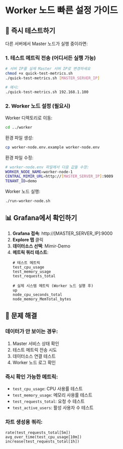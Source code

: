 # Worker 노드 빠른 설정 가이드

## 🚀 즉시 테스트하기

다른 서버에서 Master 노드가 실행 중이라면:

### 1. 테스트 메트릭 전송 (어디서든 실행 가능)
```bash
# 서버 IP를 실제 Master 서버 IP로 변경하세요
chmod +x quick-test-metrics.sh
./quick-test-metrics.sh [MASTER_SERVER_IP]

# 예시:
./quick-test-metrics.sh 192.168.1.100
```

### 2. Worker 노드 설정 (필요시)

Worker 디렉토리로 이동:
```bash
cd ../worker
```

환경 파일 생성:
```bash
cp worker-node.env.example worker-node.env
```

환경 파일 수정:
```bash
# worker-node.env 파일에서 다음 값들 수정:
WORKER_NODE_NAME=worker-node-1
CENTRAL_MIMIR_URL=http://[MASTER_SERVER_IP]:9009
TENANT_ID=demo
```

Worker 노드 실행:
```bash
./run-worker-node.sh
```

## 📊 Grafana에서 확인하기

1. **Grafana 접속**: http://[MASTER_SERVER_IP]:9000
2. **Explore 탭** 클릭
3. **데이터소스 선택**: Mimir-Demo
4. **메트릭 쿼리 테스트**:
   ```promql
   # 테스트 메트릭
   test_cpu_usage
   test_memory_usage
   test_requests_total
   
   # 실제 시스템 메트릭 (Worker 노드 실행 후)
   up
   node_cpu_seconds_total
   node_memory_MemTotal_bytes
   ```

## 🔧 문제 해결

### 데이터가 안 보이는 경우:
1. Master 서비스 상태 확인
2. 테스트 메트릭 전송 시도
3. 데이터소스 연결 테스트
4. Worker 노드 로그 확인

### 즉시 확인 가능한 메트릭:
- `test_cpu_usage`: CPU 사용률 테스트
- `test_memory_usage`: 메모리 사용률 테스트  
- `test_requests_total`: 요청 수 테스트
- `test_active_users`: 활성 사용자 수 테스트

### 차트 생성용 쿼리:
```promql
rate(test_requests_total[5m])
avg_over_time(test_cpu_usage[10m])
increase(test_requests_total[1h])
``` 